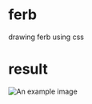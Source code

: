 # ferb
drawing ferb using css

# result
<img src="https://i.imgur.com/e7u5pcH.png" alt="An example image">
